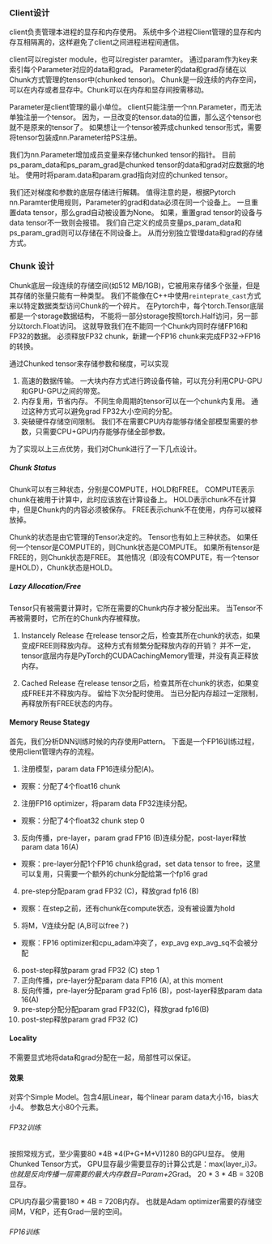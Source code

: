 ### Client设计
client负责管理本进程的显存和内存使用。
系统中多个进程Client管理的显存和内存互相隔离的，这样避免了client之间进程进程间通信。

client可以register module，也可以register paramter。
通过param作为key来索引每个Parameter对应的data和grad。
Parameter的data和grad存储在以Chunk方式管理的tensor中(chunked tensor)。
Chunk是一段连续的内存空间，可以在内存或者显存中。Chunk可以在内存和显存间按需移动。

Parameter是client管理的最小单位。
client只能注册一个nn.Parameter，而无法单独注册一个tensor。
因为，一旦改变的tensor.data的位置，那么这个tensor也就不是原来的tensor了。
如果想让一个tensor被弄成chunked tensor形式，需要将tensor包装成nn.Parameter给PS注册。

我们为nn.Parameter增加成员变量来存储chunked tensor的指针。
目前ps_param_data和ps_param_grad是chunked tensor的data和grad对应数据的地址。
使用时将param.data和param.grad指向对应的chunked tensor。

我们还对梯度和参数的底层存储进行解耦。
值得注意的是，根据Pytorch nn.Paramter使用规则，Parameter的grad和data必须在同一个设备上。
一旦重置data tensor，那么grad自动被设置为None。
如果，重置grad tensor的设备与data tensor不一致则会报错。
我们自己定义的成员变量ps_param_data和ps_param_grad则可以存储在不同设备上。
从而分别独立管理data和grad的存储方式。

### Chunk 设计
Chunk底层一段连续的存储空间(如512 MB/1GB)，它被用来存储多个张量，但是其存储的张量只能有一种类型。
我们不能像在C++中使用`reinteprate_cast`方式来以特定数据类型访问Chunk的一个碎片。
在Pytorch中，每个torch.Tensor底层都是一个storage数据结构，
不能将一部分storage按照torch.Half访问，另一部分以torch.Float访问。
这就导致我们在不能同一个Chunk内同时存储FP16和FP32的数据。
必须释放FP32 chunk，新建一个FP16 chunk来完成FP32->FP16的转换。

通过Chunked tensor来存储参数和梯度，可以实现
1. 高速的数据传输。
一大块内存方式进行跨设备传输，可以充分利用CPU-GPU和GPU-GPU之间的带宽。
2. 内存复用，节省内存。
不同生命周期的tensor可以在一个chunk内复用。
通过这种方式可以避免grad FP32大小空间的分配。
3. 突破硬件存储空间限制。
我们不在需要CPU内存能够存储全部模型需要的参数，只需要CPU+GPU内存能够存储全部参数。

为了实现以上三点优势，我们对Chunk进行了一下几点设计。

##### Chunk Status
Chunk可以有三种状态，分别是COMPUTE，HOLD和FREE。
COMPUTE表示chunk在被用于计算中，此时应该放在计算设备上。
HOLD表示chunk不在计算中，但是Chunk内的内容必须被保存。
FREE表示chunk不在使用，内存可以被释放掉。

Chunk的状态是由它管理的Tensor决定的。
Tensor也有如上三种状态。
如果任何一个tensor是COMPUTE的，则Chunk状态是COMPUTE。
如果所有tensor是FREE的，则Chunk状态是FREE。
其他情况（即没有COMPUTE，有一个tensor是HOLD），Chunk状态是HOLD。

##### Lazy Allocation/Free
Tensor只有被需要计算时，它所在需要的Chunk内存才被分配出来。
当Tensor不再被需要时，它所在的Chunk内存被释放。

1. Instancely Release
在release tensor之后，检查其所在chunk的状态，如果变成FREE则释放内存。
这种方式有频繁分配释放内存的开销？
并不一定，tensor底层内存是PyTorch的CUDACachingMemory管理，并没有真正释放内存。

2. Cached Release
在release tensor之后，检查其所在chunk的状态，如果变成FREE并不释放内存。
留给下次分配时使用。
当已分配内存超过一定限制，再释放所有FREE状态的内存。

#### Memory Reuse Stategy
首先，我们分析DNN训练时候的内存使用Pattern。
下面是一个FP16训练过程，使用client管理内存的流程。

1. 注册模型，param data FP16连续分配(A)。
* 观察：分配了4个float16 chunk
2. 注册FP16 optimizer，将param data FP32连续分配。
* 观察：分配了4个float32 chunk
step 0
3. 反向传播，pre-layer，param grad FP16 (B)连续分配，post-layer释放param data 16(A)
* 观察：pre-layer分配1个FP16 chunk给grad，set data tensor to free，这里可以复用，只需要一个额外的chunk分配给第一个fp16 grad
4. pre-step分配param grad FP32 (C)，释放grad fp16 (B)
* 观察：在step之前，还有chunk在compute状态，没有被设置为hold
5. 将M，V连续分配 (A,B可以free？)
* 观察：FP16 optimizer和cpu_adam冲突了，exp_avg exp_avg_sq不会被分配
6. post-step释放param grad FP32 (C)
step 1
7. 正向传播，pre-layer分配param data FP16 (A), at this moment
8. 反向传播，pre-layer分配param grad Fp16 (B)，post-layer释放param data 16(A)
9. pre-step分配分配param grad FP32(C)，释放grad fp16(B)
10. post-step释放param grad FP32 (C)

#### Locality
不需要显式地将data和grad分配在一起，局部性可以保证。

#### 效果
对弈个Simple Model。包含4层Linear，每个linear param data大小16，bias大小4。
参数总大小80个元素。

###### FP32训练
按照常规方式，至少需要80 *4B *4(P+G+M+V)1280 B的GPU显存。
使用Chunked Tensor方式，
GPU显存最少需要显存的计算公式是：max(layer_i)*3。
也就是反向传播一层需要的最大内存数目=Param+2*Grad。
20 * 3 * 4B = 320B显存。

CPU内存最少需要180 * 4B = 720B内存。
也就是Adam optimizer需要的存储空间M，V和P，还有Grad一层的空间。

###### FP16训练
